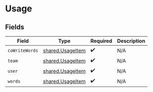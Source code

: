 # Usage


## Fields

| Field                                                | Type                                                 | Required                                             | Description                                          |
| ---------------------------------------------------- | ---------------------------------------------------- | ---------------------------------------------------- | ---------------------------------------------------- |
| `coWriteWords`                                       | [shared.UsageItem](../../models/shared/usageitem.md) | :heavy_check_mark:                                   | N/A                                                  |
| `team`                                               | [shared.UsageItem](../../models/shared/usageitem.md) | :heavy_check_mark:                                   | N/A                                                  |
| `user`                                               | [shared.UsageItem](../../models/shared/usageitem.md) | :heavy_check_mark:                                   | N/A                                                  |
| `words`                                              | [shared.UsageItem](../../models/shared/usageitem.md) | :heavy_check_mark:                                   | N/A                                                  |